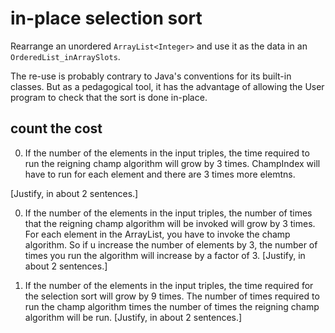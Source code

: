 # in-place selection sort

Rearrange
an unordered `ArrayList<Integer>`
and use it as the data in an `OrderedList_inArraySlots`.

The re-use is probably contrary to Java's conventions
for its built-in classes. But as a pedagogical tool,
it has the advantage of allowing
the User program to check that the sort
is done in-place.

## count the cost

0. If the number of the elements in the input triples,
the time required to run the reigning champ algorithm
will grow by 3 times. ChampIndex will have to run for 
each element and there are 3 times more elemtns.

[Justify, in about 2 sentences.]

0. If the number of the elements in the input triples,
the number of times that the reigning champ algorithm
will be invoked 
will grow by 3 times. For each element in the ArrayList,
you have to invoke the champ algorithm. So if u increase
the number of elements by 3, the number of times you run
the algorithm will increase by a factor of 3.
[Justify, in about 2 sentences.]

0. If the number of the elements in the input triples,
the time required for the selection sort
will grow by 9 times. The number of times required 
to run the champ algorithm times the number of times
the reigning champ algorithm will be run.
[Justify, in about 2 sentences.]
